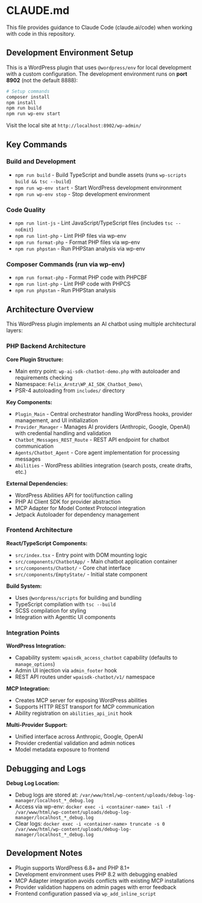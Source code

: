 # CLAUDE.md

This file provides guidance to Claude Code (claude.ai/code) when working with code in this repository.

## Development Environment Setup

This is a WordPress plugin that uses `@wordpress/env` for local development with a custom configuration. The development environment runs on **port 8902** (not the default 8888):

```bash
# Setup commands
composer install
npm install  
npm run build
npm run wp-env start
```

Visit the local site at `http://localhost:8902/wp-admin/`

## Key Commands

### Build and Development
- `npm run build` - Build TypeScript and bundle assets (runs `wp-scripts build && tsc --build`)
- `npm run wp-env start` - Start WordPress development environment
- `npm run wp-env stop` - Stop development environment

### Code Quality
- `npm run lint-js` - Lint JavaScript/TypeScript files (includes `tsc --noEmit`)  
- `npm run lint-php` - Lint PHP files via wp-env
- `npm run format-php` - Format PHP files via wp-env
- `npm run phpstan` - Run PHPStan analysis via wp-env

### Composer Commands (run via wp-env)
- `npm run format-php` - Format PHP code with PHPCBF
- `npm run lint-php` - Lint PHP code with PHPCS
- `npm run phpstan` - Run PHPStan analysis

## Architecture Overview

This WordPress plugin implements an AI chatbot using multiple architectural layers:

### PHP Backend Architecture

**Core Plugin Structure:**
- Main entry point: `wp-ai-sdk-chatbot-demo.php` with autoloader and requirements checking
- Namespace: `Felix_Arntz\WP_AI_SDK_Chatbot_Demo\` 
- PSR-4 autoloading from `includes/` directory

**Key Components:**
- `Plugin_Main` - Central orchestrator handling WordPress hooks, provider management, and UI initialization
- `Provider_Manager` - Manages AI providers (Anthropic, Google, OpenAI) with credential handling and validation
- `Chatbot_Messages_REST_Route` - REST API endpoint for chatbot communication
- `Agents/Chatbot_Agent` - Core agent implementation for processing messages
- `Abilities` - WordPress abilities integration (search posts, create drafts, etc.)

**External Dependencies:**
- WordPress Abilities API for tool/function calling
- PHP AI Client SDK for provider abstraction  
- MCP Adapter for Model Context Protocol integration
- Jetpack Autoloader for dependency management

### Frontend Architecture

**React/TypeScript Components:**
- `src/index.tsx` - Entry point with DOM mounting logic
- `src/components/ChatbotApp/` - Main chatbot application container
- `src/components/Chatbot/` - Core chat interface
- `src/components/EmptyState/` - Initial state component

**Build System:**
- Uses `@wordpress/scripts` for building and bundling
- TypeScript compilation with `tsc --build`
- SCSS compilation for styling
- Integration with Agenttic UI components

### Integration Points

**WordPress Integration:**
- Capability system: `wpaisdk_access_chatbot` capability (defaults to `manage_options`)
- Admin UI injection via `admin_footer` hook
- REST API routes under `wpaisdk-chatbot/v1/` namespace

**MCP Integration:**
- Creates MCP server for exposing WordPress abilities
- Supports HTTP REST transport for MCP communication
- Ability registration on `abilities_api_init` hook

**Multi-Provider Support:**
- Unified interface across Anthropic, Google, OpenAI
- Provider credential validation and admin notices
- Model metadata exposure to frontend

## Debugging and Logs

**Debug Log Location:**
- Debug logs are stored at: `/var/www/html/wp-content/uploads/debug-log-manager/localhost_*_debug.log`
- Access via wp-env: `docker exec -i <container-name> tail -f /var/www/html/wp-content/uploads/debug-log-manager/localhost_*_debug.log`
- Clear logs: `docker exec -i <container-name> truncate -s 0 /var/www/html/wp-content/uploads/debug-log-manager/localhost_*_debug.log`

## Development Notes

- Plugin supports WordPress 6.8+ and PHP 8.1+
- Development environment uses PHP 8.2 with debugging enabled
- MCP Adapter integration avoids conflicts with existing MCP installations
- Provider validation happens on admin pages with error feedback
- Frontend configuration passed via `wp_add_inline_script`